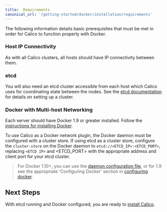 ```yaml
---
title:  Requirements
canonical_url: '/getting-started/docker/installation/requirements'
---
```


The following information details basic prerequisites that must be met
in order for Calico to function properly with Docker.

### Host IP Connectivity

As with all Calico clusters, all hosts should have IP connectivity between them.

### etcd

You will also need an etcd cluster accessible from each host which Calico
uses for coordinating state between the nodes. See the [etcd documentation][etcd]
for details on setting up a cluster.

### Docker with Multi-host Networking

Each server should have Docker 1.9 or greater installed.
Follow the [instructions for installing Docker][docker].

To use Calico as a Docker network plugin, the Docker daemon must be configured
with a cluster store.  If using etcd as a cluster store,
configure the `cluster-store` on the Docker daemon to `etcd://<ETCD_IP>:<ETCD_PORT>`,
replacing `<ETCD IP>` and <ETCD_PORT> with the appropriate address and client
port for your etcd cluster.

> For Docker 1.10+, you can use the [daemon configuration file][daemon-config-file],
> or for 1.9 see the appropriate 'Configuring Docker' section in [configuring docker][configuring-docker-1.9].

## Next Steps

With etcd running and Docker configured, you are ready to
[install Calico](manual).


[etcd]: https://coreos.com/etcd/docs/latest/
[docker]: https://docs.docker.com/engine/installation/
[daemon-config-file]: https://docs.docker.com/engine/reference/commandline/dockerd/#/daemon-configuration-file
[configuring-docker-1.9]: https://docs.docker.com/v1.9/engine/articles/configuring/
